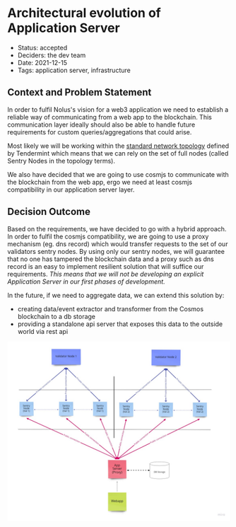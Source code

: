 # Architectural evolution of Application Server

- Status: accepted
- Deciders: the dev team
- Date: 2021-12-15
- Tags: application server, infrastructure

## Context and Problem Statement

In order to fulfil Nolus's vision for a web3 application we need to establish a reliable way of communicating from a web app to the blockchain. This communication layer ideally should also be able to handle future requirements for custom queries/aggregations that could arise.

Most likely we will be working within the [standard network topology](https://docs.tendermint.com/master/nodes/validators.html) defined by Tendermint which means that we can rely on the set of full nodes (called Sentry Nodes in the topology terms).

We also have decided that we are going to use cosmjs to communicate with the blockchain from the web app, ergo we need at least cosmjs compatibility in our application server layer.

## Decision Outcome

Based on the requirements, we have decided to go with a hybrid approach. In order to fulfil the cosmjs compatibility, we are going to use a proxy mechanism (eg. dns record) which would transfer requests to the set of our validators sentry nodes. By using only our sentry nodes, we will guarantee that no one has tampered the blockchain data and a proxy such as dns record is an easy to implement resilient solution that will suffice our requirements. _This means that we will not be developing an explicit Application Server in our first phases of development._

In the future, if we need to aggregate data, we can extend this solution by:
 - creating data/event extractor and transformer from the Cosmos blockchain to a db storage
 - providing a standalone api server that exposes this data to the outside world via rest api

 ![application server overview](../diagrams/application_server.jpg)

